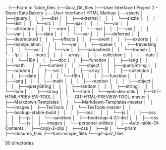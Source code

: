 .
├──Farm to Table_files
├──Quiz_Git_files
├──User Interface I  Project 2 - Sweet Eats Bakery
├──User Interface I HTML Markup
├──assets
│   ├──jquery
│   │   ├──dist
│   │   ├──external
│   │   │   └──sizzle
│   │   │       └──dist
│   │   └──src
│   │       ├──ajax
│   │       │   └──var
│   │       ├──attributes
│   │       ├──core
│   │       │   └──var
│   │       ├──css
│   │       │   └──var
│   │       ├──data
│   │       │   └──var
│   │       ├──deferred
│   │       ├──deprecated
│   │       ├──effects
│   │       ├──event
│   │       ├──exports
│   │       ├──manipulation
│   │       │   └──var
│   │       ├──queue
│   │       ├──traversing
│   │       │   └──var
│   │       └──var
│   ├──loadashes6
│   │   └──lodash
│   │       └──fp
│   ├──mout
│   │   ├──array
│   │   ├──collection
│   │   ├──date
│   │   │   └──i18n
│   │   ├──doc
│   │   ├──function
│   │   ├──lang
│   │   ├──math
│   │   ├──number
│   │   ├──object
│   │   ├──queryString
│   │   ├──random
│   │   ├──src
│   │   │   ├──array
│   │   │   ├──collection
│   │   │   ├──date
│   │   │   │   └──i18n
│   │   │   ├──function
│   │   │   ├──lang
│   │   │   ├──math
│   │   │   ├──number
│   │   │   ├──object
│   │   │   ├──queryString
│   │   │   ├──random
│   │   │   ├──string
│   │   │   └──time
│   │   ├──string
│   │   └──time
│   └──web-dev-utils
│       ├──GIT-HTML-PREVIEW-TOOL
│       │   └──GIT-HTML-PREVIEW-TOOL-master
│       ├──Markdown-Templates
│       │   └──Markdown-Templates-master
│       │       └──images
│       ├──TexTools
│       │   └──TexTools-master
│       │       ├──backup-stable-build
│       │       │   ├──css
│       │       │   └──js
│       │       ├──css
│       │       ├──js
│       │       └──sandbox
│       ├──bootstrap-4.3.1-dist
│       │   ├──css
│       │   └──js
│       ├──images
│       └──personal-utilities
│           ├──Auto-table-Of-Contents
│           ├──copy-2-clip
│           ├──css
│           ├──js
│           └──prism
├──closures_files
├──func-scope_files
└──git-quiz_files

90 directories
